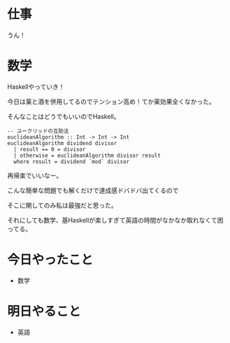 # 仕事

うん！

# 数学

Haskellやっていき！

今日は薬と酒を併用してるのでテンション高め！てか薬効果全くなかった。

そんなことはどうでもいいのでHaskell。

```
-- ユークリッドの互助法
euclideanAlgorithm :: Int -> Int -> Int
euclideanAlgorithm dividend divisor
  | result == 0 = divisor
  | otherwise = euclideanAlgorithm divisor result
  where result = dividend `mod` divisor
```

再帰楽でいいなー。

こんな簡単な問題でも解くだけで達成感ドバドバ出てくるので

そこに関してのみ私は最強だと思った。

それにしても数学、基Haskellが楽しすぎて英語の時間がなかなか取れなくて困ってる。

# 今日やったこと

* 数学

# 明日やること

* 英語
